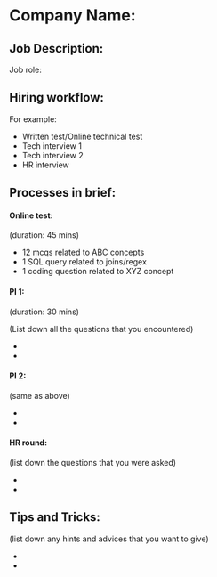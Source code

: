 # **Company Name:**

## **Job Description:**
 
Job role:

## **Hiring workflow:**

For example:  
<ul>
<li>Written test/Online technical test</li>
<li>Tech interview 1</li>
<li>Tech interview 2</li>
<li>HR interview</li>
</ul>

## **Processes in brief:**

<h4>Online test:</h4>
(duration: 45 mins)
<ul>
    <li>12 mcqs related to ABC concepts</li>
    <li>1 SQL query related to joins/regex</li>
    <li>1 coding question related to XYZ concept</li>
</ul>

<h4>PI 1:</h4>

(duration: 30 mins)

(List down all the questions that you encountered)
<ul>
    <li></li>
    <li></li>
</ul>

<h4>PI 2:</h4>

(same as above)
<ul>
    <li></li>
    <li></li>
</ul>

<h4>HR round:</h4>

(list down the questions that you were asked)
<ul>
    <li></li>
    <li></li>
</ul>

## **Tips and Tricks:**

(list down any hints and advices that you want to give)
<ul>
    <li></li>
    <li></li>
</ul>

